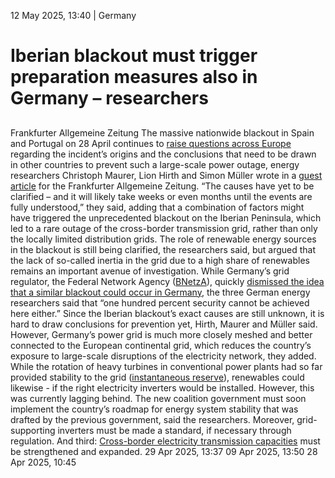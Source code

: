 12 May 2025, 13:40
| 
Germany
# Iberian blackout must trigger preparation measures also in Germany – researchers
## 
Frankfurter Allgemeine Zeitung
The massive nationwide blackout in Spain and Portugal on 28 April continues to [raise questions across Europe](https://www.reuters.com/sustainability/climate-energy/eu-power-grid-needs-trillion-dollar-upgrade-avert-spain-style-blackouts-2025-05-05/) regarding the incident’s origins and the conclusions that need to be drawn in other countries to prevent such a large-scale power outage, energy researchers Christoph Maurer, Lion Hirth and Simon Müller wrote in a [guest article](https://www.faz.net/aktuell/wirtschaft/mehr-wirtschaft/strom-was-aus-dem-spanischen-blackout-gelernt-werden-kann-110467199.html) for the Frankfurter Allgemeine Zeitung.
“The causes have yet to be clarified – and it will likely take weeks or even months until the events are fully understood,” they said, adding that a combination of factors might have triggered the unprecedented blackout on the Iberian Peninsula, which led to a rare outage of the cross-border transmission grid, rather than only the locally limited distribution grids. The role of renewable energy sources in the blackout is still being clarified, the researchers said, but argued that the lack of so-called inertia in the grid due to a high share of renewables remains an important avenue of investigation.
While Germany’s grid regulator, the Federal Network Agency ([BNetzA](https://www.cleanenergywire.org/experts/federal-network-agency-electricity-gas-telecommunications-post-and-railway-0)), quickly [dismissed the idea that a similar blackout could occur in Germany](https://www.cleanenergywire.org/news/grid-regulator-says-iberia-power-outage-unlikely-germany-europe-investigates-causes), the three German energy researchers said that “one hundred percent security cannot be achieved here either.” Since the Iberian blackout’s exact causes are still unknown, it is hard to draw conclusions for prevention yet, Hirth, Maurer and Müller said. However, Germany’s power grid is much more closely meshed and better connected to the European continental grid, which reduces the country’s exposure to large-scale disruptions of the electricity network, they added. While the rotation of heavy turbines in conventional power plants had so far provided stability to the grid ([instantaneous reserve](https://www.ewi.uni-koeln.de/en/publications/development-of-the-instantaneous-reserve-and-estimation-of-the-need-for-fast-frequency-response-in-the-european-network-system/)), renewables could likewise - if the right electricity inverters would be installed. However, this was currently lagging behind. 
The new coalition government must soon implement the country’s roadmap for energy system stability that was drafted by the previous government, said the researchers. Moreover, grid-supporting inverters must be made a standard, if necessary through regulation. And third: [Cross-border electricity transmission capacities](https://www.cleanenergywire.org/factsheets/eu-electricity-market-integration-collides-member-states-uneven-benefits) must be strengthened and expanded.
29 Apr 2025, 13:37
09 Apr 2025, 13:50
28 Apr 2025, 10:45
